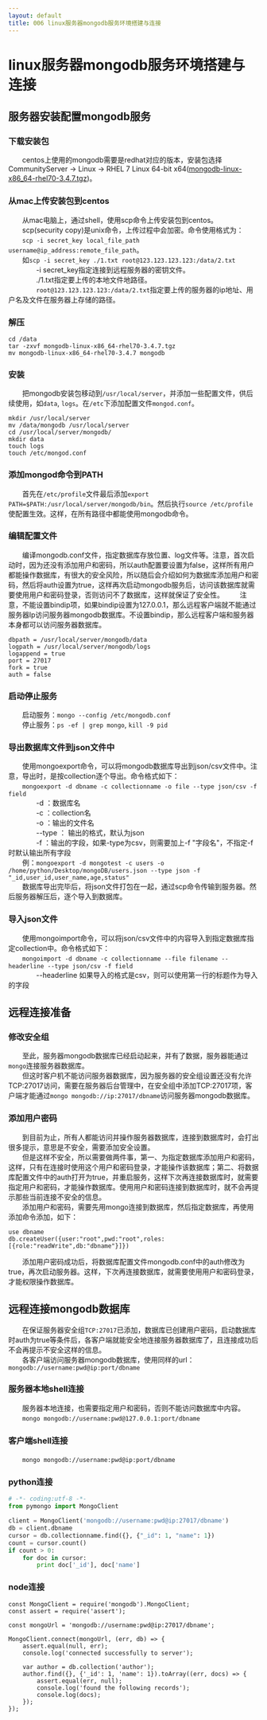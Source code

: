 ```yaml
---
layout: default
title: 006 linux服务器mongodb服务环境搭建与连接
---
```


# linux服务器mongodb服务环境搭建与连接


## 服务器安装配置mongodb服务

### 下载安装包
　　centos上使用的mongodb需要是redhat对应的版本，安装包选择CommunityServer -> Linux -> RHEL 7 Linux 64-bit x64([mongodb-linux-x86_64-rhel70-3.4.7.tgz][1])。

### 从mac上传安装包到centos
　　从mac电脑上，通过shell，使用scp命令上传安装包到centos。  
　　scp(security copy)是unix命令，上传过程中会加密。命令使用格式为：  
　　`scp -i secret_key local_file_path username@ip_address:remote_file_path`。  
　　如`scp -i secret_key ./1.txt root@123.123.123.123:/data/2.txt`  
　　　　-i secret_key指定连接到远程服务器的密钥文件。  
　　　　./1.txt指定要上传的本地文件地路径。  
　　　　`root@123.123.123.123:/data/2.txt`指定要上传的服务器的ip地址、用户名及文件在服务器上存储的路径。  

### 解压
``` shell
cd /data
tar -zxvf mongodb-linux-x86_64-rhel70-3.4.7.tgz
mv mongodb-linux-x86_64-rhel70-3.4.7 mongodb
```

### 安装
　　把mongodb安装包移动到`/usr/local/server`，并添加一些配置文件，供后续使用，如`data`, `logs`。在`/etc`下添加配置文件`mongod.conf`。
``` shell
mkdir /usr/local/server
mv /data/mongodb /usr/local/server
cd /usr/local/server/mongodb/
mkdir data
touch logs
touch /etc/mongod.conf
```

### 添加mongod命令到PATH
　　首先在`/etc/profile`文件最后添加`export PATH=$PATH:/usr/local/server/mongodb/bin`。然后执行`source /etc/profile`使配置生效。这样，在所有路径中都能使用mongodb命令。  

### 编辑配置文件
　　编译mongodb.conf文件，指定数据库存放位置、log文件等。注意，首次启动时，因为还没有添加用户和密码，所以auth配置要设置为false，这样所有用户都能操作数据库，有很大的安全风险，所以随后会介绍如何为数据库添加用户和密码，然后将auth设置为true，这样再次启动mongodb服务后，访问该数据库就需要使用用户和密码登录，否则访问不了数据库，这样就保证了安全性。
　　注意，不能设置bindip项，如果bindip设置为127.0.0.1，那么远程客户端就不能通过服务器Ip访问服务器mongodb数据库。不设置bindip，那么远程客户端和服务器本身都可以访问服务器数据库。  
```
dbpath = /usr/local/server/mongodb/data
logpath = /usr/local/server/mongodb/logs
logappend = true
port = 27017
fork = true
auth = false
```

### 启动停止服务
　　启动服务：`mongo --config /etc/mongodb.conf`  
　　停止服务：`ps -ef | grep mongo`, `kill -9 pid`  

### 导出数据库文件到json文件中
　　使用mongoexport命令，可以将mongodb数据库导出到json/csv文件中。注意，导出时，是按collection逐个导出。命令格式如下：  
　　`mongoexport -d dbname -c collectionname -o file --type json/csv -f field`  
　　　　-d ：数据库名  
　　　　-c ：collection名  
　　　　-o ：输出的文件名  
　　　　--type ： 输出的格式，默认为json  
　　　　-f ：输出的字段，如果-type为csv，则需要加上-f "字段名"，不指定-f时默认输出所有字段  
　　例：`mongoexport -d mongotest -c users -o /home/python/Desktop/mongoDB/users.json --type json -f  "_id,user_id,user_name,age,status"`  
　　数据库导出完毕后，将json文件打包在一起，通过scp命令传输到服务器。然后服务器解压后，逐个导入到数据库。  

### 导入json文件
　　使用mongoimport命令，可以将json/csv文件中的内容导入到指定数据库指定collection中。命令格式如下：  
　　`mongoimport -d dbname -c collectionname --file filename --headerline --type json/csv -f field`  
　　　　--headerline    如果导入的格式是csv，则可以使用第一行的标题作为导入的字段


## 远程连接准备

### 修改安全组
　　至此，服务器mongodb数据库已经启动起来，并有了数据，服务器能通过`mongo`连接服务器数据库。  
　　但这时客户机不能访问服务器数据库，因为服务器的安全组设置还没有允许TCP:27017访问，需要在服务器后台管理中，在安全组中添加TCP:27017项，客户端才能通过`mongo mongodb://ip:27017/dbname`访问服务器mongodb数据库。  

### 添加用户密码
　　到目前为止，所有人都能访问并操作服务器数据库，连接到数据库时，会打出很多提示，意思是不安全，需要添加安全设置。  
　　但是这样不安全，所以需要做两件事，第一、为指定数据库添加用户和密码，这样，只有在连接时使用这个用户和密码登录，才能操作该数据库；第二、将数据库配置文件中的auth打开为true，并重启服务，这样下次再连接数据库时，就需要指定用户和密码，才能操作数据库。使用用户和密码连接到数据库时，就不会再提示那些当前连接不安全的信息。  
　　添加用户和密码，需要先用mongo连接到数据库，然后指定数据库，再使用添加命令添加，如下：  
``` mongodb
use dbname
db.createUser({user:"root",pwd:"root",roles:[{role:"readWrite",db:"dbname"}]})
```
　　添加用户密码成功后，将数据库配置文件mongodb.conf中的auth修改为true，再次启动服务器。这样，下次再连接数据库，就需要使用用户和密码登录，才能权限操作数据库。  


## 远程连接mongodb数据库

　　在保证服务器安全组`TCP:27017`已添加，数据库已创建用户密码，启动数据库时auth为true等条件后，各客户端就能安全地连接服务器数据库了，且连接成功后不会再提示不安全这样的信息。  
　　各客户端访问服务器mongodb数据库，使用同样的url：`mongodb://username:pwd@ip:port/dbname`  

### 服务器本地shell连接
　　服务器本地连接，也需要指定用户和密码，否则不能访问数据库中内容。  
　　`mongo mongodb://username:pwd@127.0.0.1:port/dbname`  

### 客户端shell连接
　　`mongo mongodb://username:pwd@ip:port/dbname`  

### python连接
``` python
# -*- coding:utf-8 -*-
from pymongo import MongoClient

client = MongoClient('mongodb://username:pwd@ip:27017/dbname')
db = client.dbname
cursor = db.collectionname.find({}, {"_id": 1, "name": 1})
count = cursor.count()
if count > 0:
    for doc in cursor:
        print doc['_id'], doc['name']
```

### node连接
``` nodejs
const MongoClient = require('mongodb').MongoClient;
const assert = require('assert');

const mongoUrl = 'mongodb://username:pwd@ip:27017/dbname';

MongoClient.connect(mongoUrl, (err, db) => {
    assert.equal(null, err);
    console.log('connected successfully to server');

    var author = db.collection('author');
    author.find({}, {'_id': 1, 'name': 1}).toArray((err, docs) => {
        assert.equal(err, null);
        console.log('found the following records');
        console.log(docs);
    });
});
```

[1]: https://www.mongodb.com/download-center?jmp=tutorials&_ga=2.103561536.1195125389.1503368882-1420124469.1502781833#community "mongodb-linux-x86_64-rhel70-3.4.7.tgz"
